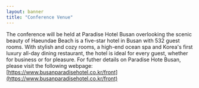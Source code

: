 ```yaml
---
layout: banner
title: "Conference Venue"
---
```

The conference will be held at Paradise Hotel Busan overlooking the scenic beauty of Haeundae Beach is a five-star hotel in Busan with 532 guest rooms. With stylish and cozy rooms, a high-end ocean spa and Korea's first luxury all-day dining restaurant, the hotel is ideal for every guest, whether for business or for pleasure. For futher details on Paradise Hote Busan, please visit the following webpage: [https://www.busanparadisehotel.co.kr/front](https://www.busanparadisehotel.co.kr/front)